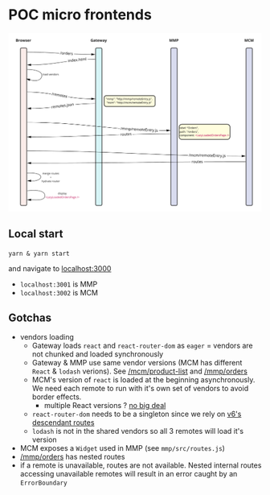 # POC micro frontends

![Schema](MFE2.jpg?raw=true "Schema")


## Local start

```
yarn & yarn start
```

and navigate to [localhost:3000](http://localhost:3000)

- `localhost:3001` is MMP
- `localhost:3002` is MCM

## Gotchas

- vendors loading
  - Gateway loads `react` and `react-router-dom` as `eager` = vendors are not chunked and loaded synchronously
  - Gateway & MMP use same vendor versions (MCM has different `React` & `lodash` verions). See [/mcm/product-list](http://localhost:3000/mcm/product-list) and [/mmp/orders](http://localhost:3000/mmp/orders)
  - MCM's version of `react` is loaded at the beginning asynchronously. We need each remote to run with it's own set of vendors to avoid border effects.
    - multiple React versions ? [no big deal](https://reactjs.org/blog/2020/10/20/react-v17.html#:~:text=We%E2%80%99re%20fixing%20many,on%20React%2017)
  - `react-router-dom` needs to be a singleton since we rely on [v6's descendant routes](https://reactrouter.com/docs/en/v6/getting-started/overview#descendant-routes)
  - `lodash` is not in the shared vendors so all 3 remotes will load it's version
- MCM exposes a `Widget` used in MMP (see `mmp/src/routes.js`)
- [/mmp/orders](http://localhost:3000/mmp/orders) has nested routes
- if a remote is unavailable, routes are not available. Nested internal routes accessing unavailable remotes will result in an error caught by an `ErrorBoundary`
